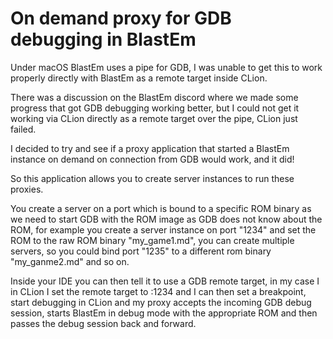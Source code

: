 # On demand proxy for GDB debugging in BlastEm

Under macOS BlastEm uses a pipe for GDB, I was unable to get this to work properly directly with BlastEm as a remote target inside CLion.

There was a discussion on the BlastEm discord where we made some progress that got GDB debugging working better, but I could not get it working via CLion directly as a remote target over the pipe, CLion just failed.

I decided to try and see if a proxy application that started a BlastEm instance on demand on connection from GDB would work, and it did!  

So this application allows you to create server instances to run these proxies.

You create a server on a port which is bound to a specific ROM binary as we need to start GDB with the ROM image as GDB does not know about the ROM, for example you create a server instance on port "1234" and set the ROM to the raw ROM binary "my_game1.md", you can create multiple servers, so you could bind port "1235" to a different rom binary "my_ganme2.md" and so on.

Inside your IDE you can then tell it to use a GDB remote target, in my case I in CLion I set the remote target to :1234 and I can then set a breakpoint, start debugging in CLion and my proxy accepts the incoming GDB debug session, starts BlastEm in debug mode with the appropriate ROM and then passes the debug session back and forward.

